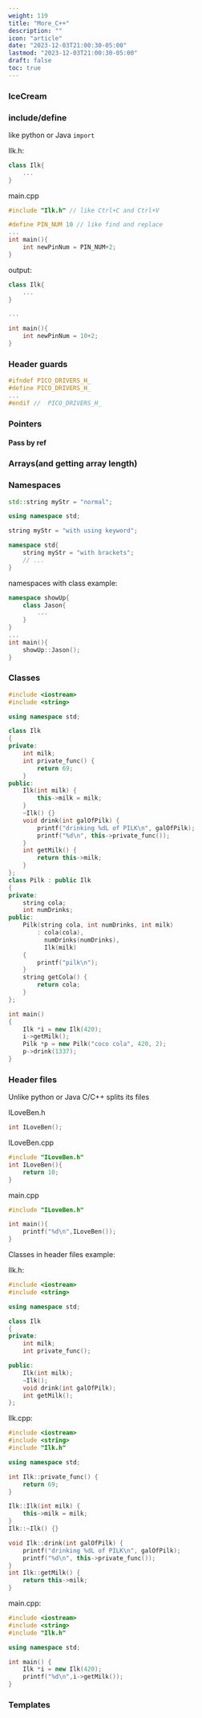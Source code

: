 ```yaml
---
weight: 119
title: "More_C++"
description: ""
icon: "article"
date: "2023-12-03T21:00:30-05:00"
lastmod: "2023-12-03T21:00:30-05:00"
draft: false
toc: true
---
```


### IceCream

### include/define
like python or Java `import`  

Ilk.h:
```cpp
class Ilk{
    ...
}
```
main.cpp
```cpp
#include "Ilk.h" // like Ctrl+C and Ctrl+V

#define PIN_NUM 10 // like find and replace
...
int main(){
    int newPinNum = PIN_NUM+2;
}
```
output:

```cpp
class Ilk{
    ...
}

...

int main(){
    int newPinNum = 10+2;
}
```

### Header guards
```cpp
#ifndef PICO_DRIVERS_H_
#define PICO_DRIVERS_H_
...
#endif //  PICO_DRIVERS_H_
```

### Pointers

#### Pass by ref

### Arrays(and getting array length)

### Namespaces

```cpp
std::string myStr = "normal";
```

```cpp
using namespace std;

string myStr = "with using keyword";
```

```cpp
namespace std{
    string myStr = "with brackets";
    // ...
}
```

namespaces with class example:

```cpp FIXME: check if it is correct
namespace showUp{
    class Jason{
        ...
    }
}
...
int main(){
    showUp::Jason();
}
```

### Classes

```cpp
#include <iostream>
#include <string>

using namespace std;

class Ilk
{
private:
    int milk;
    int private_func() {
        return 69;
    }
public:
    Ilk(int milk) {
        this->milk = milk;
    }
    ~Ilk() {}
    void drink(int galOfPilk) {
        printf("drinking %dL of PILK\n", galOfPilk);
        printf("%d\n", this->private_func());
    }
    int getMilk() {
        return this->milk;
    }
};
class Pilk : public Ilk
{
private:
    string cola;
    int numDrinks;
public:
    Pilk(string cola, int numDrinks, int milk)
        : cola(cola),
          numDrinks(numDrinks),
          Ilk(milk)
    {
        printf("pilk\n");
    }
    string getCola() {
        return cola;
    }
};

int main()
{
    Ilk *i = new Ilk(420);
    i->getMilk();
    Pilk *p = new Pilk("coco cola", 420, 2);
    p->drink(1337);
}
```

### Header files

Unlike python or Java C/C++ splits its files

ILoveBen.h
```cpp
int ILoveBen();
```

ILoveBen.cpp
```cpp
#include "ILoveBen.h"
int ILoveBen(){
    return 10;
}
```

main.cpp
```cpp
#include "ILoveBen.h"

int main(){
    printf("%d\n",ILoveBen());
}
```

Classes in header files example:

Ilk.h:

```cpp
#include <iostream>
#include <string>

using namespace std;

class Ilk
{
private:
    int milk;
    int private_func();

public:
    Ilk(int milk);
    ~Ilk();
    void drink(int galOfPilk);
    int getMilk();
};
```

Ilk.cpp:

```cpp
#include <iostream>
#include <string>
#include "Ilk.h"

using namespace std;

int Ilk::private_func() {
    return 69;
}

Ilk::Ilk(int milk) {
    this->milk = milk;
}
Ilk::~Ilk() {}

void Ilk::drink(int galOfPilk) {
    printf("drinking %dL of PILK\n", galOfPilk);
    printf("%d\n", this->private_func());
}
int Ilk::getMilk() {
    return this->milk;
}
```

main.cpp:

```cpp
#include <iostream>
#include <string>
#include "Ilk.h"

using namespace std;

int main() {
    Ilk *i = new Ilk(420);
    printf("%d\n",i->getMilk());
}

```


### Templates
